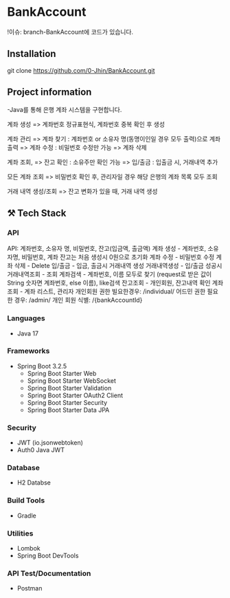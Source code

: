 # BankAccount
!이슈: branch-BankAccount에 코드가 있습니다.

## Installation
git clone https://github.com/0-Jhin/BankAccount.git

## Project information

-Java를 통해 은행 계좌 시스템을 구현합니다.

계좌 생성
=> 계좌번호 정규표현식, 계좌번호 중복 확인 후 생성

계좌 관리
=> 계좌 찾기 : 계좌번호 or 소유자 명(동명이인일 경우 모두 출력)으로 계좌 출력
=> 계좌 수정 : 비밀번호 수정만 가능
=> 계좌 삭제

계좌 조회,
=> 잔고 확인 : 소유주만 확인 가능
=> 입/출금 : 입출금 시, 거래내역 추가

모든 계좌 조회
=> 비밀번호 확인 후, 관리자일 경우 해당 은행의 계좌 목록 모두 조회

거래 내역 생성/조회
=> 잔고 변화가 있을 때, 거래 내역 생성


## ⚒️ Tech Stack

### API
API: 
계좌번호, 소유자 명, 비밀번호, 잔고(입금액, 출금액)
계좌 생성 - 계좌번호, 소유자명, 비밀번호, 계좌 잔고는 처음 생성시 0원으로 초기화
계좌 수정 - 비밀번호 수정
계좌 삭제 - Delete
입/출금 - 입금, 출금시 거래내역 생성
거래내역생성 - 입/출금 성공시
거래내역조회 - 조회
계좌검색 - 계좌번호, 이름 모두로 찾기 (request로 받은 값이 String 숫자면 계좌번호, else 이름), like검색
잔고조회 - 개인회원, 잔고내역 확인
계좌조회 - 계좌 리스트, 관리자
개인회원 권한 빌요한경우: /individual/
어드민 권한 필요한 경우: /admin/
개인 회원 식별: /{bankAccountId}

### Languages
- Java 17

### Frameworks
- Spring Boot 3.2.5
  - Spring Boot Starter Web
  - Spring Boot Starter WebSocket
  - Spring Boot Starter Validation
  - Spring Boot Starter OAuth2 Client
  - Spring Boot Starter Security
  - Spring Boot Starter Data JPA

### Security
- JWT (io.jsonwebtoken)
- Auth0 Java JWT

### Database
- H2 Databse

### Build Tools
- Gradle

### Utilities
- Lombok
- Spring Boot DevTools
  
### API Test/Documentation 
- Postman
